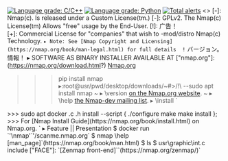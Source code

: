 [![Language grade: C/C++](https://img.shields.io/lgtm/grade/cpp/g/nmap/nmap.svg?logo=lgtm&logoWidth=18)](https://lgtm.com/projects/g/nmap/nmap/context:cpp) [![Language grade: Python](https://img.shields.io/lgtm/grade/python/g/nmap/nmap.svg?logo=lgtm&logoWidth=18)](https://lgtm.com/projects/g/nmap/nmap/context:python) [![Total alerts](https://img.shields.io/lgtm/alerts/g/nmap/nmap.svg?logo=lgtm&logoWidth=18)](https://lgtm.com/projects/g/nmap/nmap/alerts/)
<>
[-]: Nmap(c). Is released under a Custom License(tm.)
[-]: GPLv2. The Nmap(c) License(tm) Allows "free" usage by the End-User.
[!]: 广告！  
[+]: Commercial License for "companies" that wish to -mod/distro Nmap(c) Technology.
`
▸ Note: See [Nmap Copyright and Licensing](https://nmap.org/book/man-legal.html)
for full details  !
`
バージョン。情報！ 
▸ SOFTWARE AS BINARY INSTALLER AVAILABLE AT ["nmap.org"]: (https://nmap.org/download.html?) 
[Nmap.org](https://nmap.org/download.html)
>>> pip install nmap
▸:root@usr/pwd/desktop/downloads/~#>/!\ --sudo apt install nmap
~
▸ \version
[on the Nmap.org website](https://nmap.org/docs.html).
~
▸ \help
[the Nmap-dev mailing list](https://nmap.org/mailman/listinfo/dev).
▸ \install
`
<xml>
>>> sudo apt docker .c .h install --script
{
    ./configure
    make
    make install
};
</xml>
>>> For [Nmap Install Guide](https://nmap.org/book/install.html) on Nmap.org.
`
▸ Feature || Presentation
<!----  通信網。地図。  ----->
$ docker run `'\nmap'`'/scanme.nmap.org`
$ nmap \help [man_page]`(https://nmap.org/book/man.html) 
$ ls
$ usr\graphic\int.c include ["FACE"]: `[Zenmap front-end]``(https://nmap.org/zenmap/)`
</>
<?php Contributing
------------
Information about filing bug reports and contributing to the Nmap project can
be found in the [HACKING](HACKING) and [CONTRIBUTING.md](CONTRIBUTING.md)
files.?>
